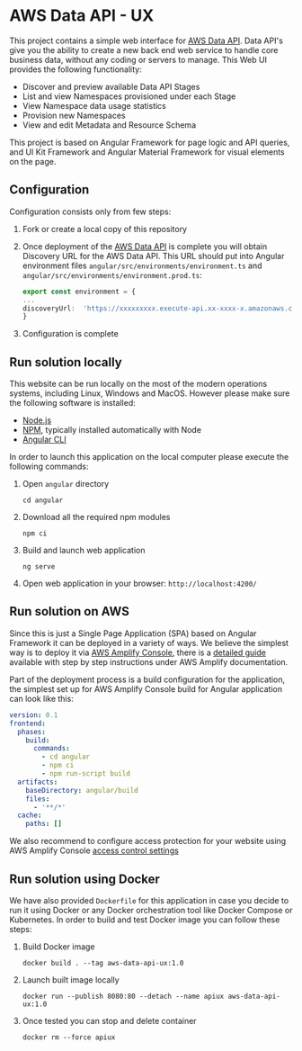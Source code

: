 # AWS Data API - UX

This project contains a simple web interface for [AWS Data API](https://github.com/awslabs/aws-data-api). Data API's give you the ability to create a new back end web service to handle core business data, without any coding or servers to manage. This Web UI provides the following functionality:

 - Discover and preview available Data API Stages
 - List and view Namespaces provisioned under each Stage
 - View Namespace data usage statistics
 - Provision new Namespaces
 - View and edit Metadata and Resource Schema

 This project is based on Angular Framework for page logic and API queries, and UI Kit Framework and Angular Material Framework for visual elements on the page.

## Configuration

Configuration consists only from few steps:

 1. Fork or create a local copy of this repository
 
 2. Once deployment of the [AWS Data API](https://github.com/awslabs/aws-data-api) is complete you will obtain Discovery URL for the AWS Data API. This URL should put into Angular environment files `angular/src/environments/environment.ts` and `angular/src/environments/environment.prod.ts`:

    ``` typescript
    export const environment = {
    ...
    discoveryUrl:  'https://xxxxxxxxx.execute-api.xx-xxxx-x.amazonaws.com/xxxx/data-apis'
    }
    ``` 
 3. Configuration is complete

## Run solution locally

This website can be run locally on the most of the modern operations systems, including Linux, Windows and MacOS. 
However please make sure the following software is installed:

 - [Node.js](https://nodejs.org/en/)
 - [NPM](https://www.npmjs.com/), typically installed automatically with Node
 - [Angular CLI](https://cli.angular.io/)

In order to launch this application on the local computer please execute the following commands:

 1. Open `angular` directory

    ``` shell
    cd angular
    ```

 2. Download all the required npm modules

    ``` shell
    npm ci
    ```

 3. Build and launch web application

    ``` shell
    ng serve
    ```

 4. Open web application in your browser: `http://localhost:4200/`


## Run solution on AWS

Since this is just a Single Page Application (SPA) based on Angular Framework it can be deployed in a variety of ways. 
We believe the simplest way is to deploy it via [AWS Amplify Console](https://aws.amazon.com/amplify/console/), there is a [detailed guide](https://docs.aws.amazon.com/amplify/latest/userguide/getting-started.html) available with step by step instructions under AWS Amplify documentation.

Part of the deployment process is a build configuration for the application, the simplest set up for AWS Amplify Console build for Angular application can look like this:

``` yaml
version: 0.1
frontend:
  phases:
    build:
      commands:
        - cd angular
        - npm ci
        - npm run-script build
  artifacts:
    baseDirectory: angular/build
    files:
      - '**/*'
  cache:
    paths: []
```

We also recommend to configure access protection for your website using AWS Amplify Console [access control settings](https://docs.aws.amazon.com/amplify/latest/userguide/access-control.html)

## Run solution using Docker

We have also provided `Dockerfile` for this application in case you decide to run it using Docker or any Docker orchestration tool like Docker Compose or Kubernetes.
In order to build and test Docker image you can follow these steps:

 1. Build Docker image

    ``` shell
    docker build . --tag aws-data-api-ux:1.0
    ```

 2. Launch built image locally
    
    ``` shell
    docker run --publish 8080:80 --detach --name apiux aws-data-api-ux:1.0
    ```

 3. Once tested you can stop and delete container

    ``` shell
    docker rm --force apiux
    ```